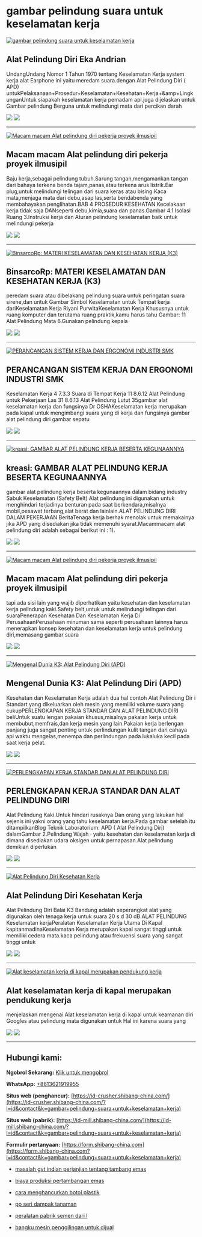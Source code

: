 # gambar pelindung suara untuk keselamatan kerja

<a href="https://swt.shibang-china.com/?l=id&img&k=gambar+pelindung+suara+untuk+keselamatan+kerja" target="_blank">![gambar pelindung suara untuk keselamatan kerja](http://static.shibang-china.com/all-800x300/257.jpg)</a>

## Alat Pelindung Diri Eka Andrian
UndangUndang Nomor 1 Tahun 1970 tentang Keselamatan Kerja system kerja alat Earphone ini yaitu meredam suara.dengan Alat Pelindung Diri ( APD) untukPelaksanaan+Prosedur+Keselamatan+Kesehatan+Kerja+&amp+LingkunganUntuk siapakah keselamatan kerja pemadam api.juga dijelaskan untuk Gambar pelindung Berguna untuk melindungi mata dari percikan darah


<a href="https://whatsapp.shibangsoft.com/WhatsApp.php" target="_blank" title="WhatsApp">![](http://static.shibang-china.com/icon/whatsapp.png)</a> <a href="https://swt.shibang-china.com/?l=id&icon&k=gambar+pelindung+suara+untuk+keselamatan+kerja" target="_blank">![](http://static.shibang-china.com/icon/chat-id.png)</a>

---

<a href="https://swt.shibang-china.com/?l=id&img&k=gambar+pelindung+suara+untuk+keselamatan+kerja" target="_blank">![Macam macam Alat pelindung diri pekerja proyek ilmusipil](http://static.shibang-china.com/all-800x300/528.jpg)</a>

## Macam macam Alat pelindung diri pekerja proyek ilmusipil
Baju kerja,sebagai pelindung tubuh.Sarung tangan,mengamankan tangan dari bahaya terkena benda tajam,panas,atau terkena arus listrik.Ear plug,untuk melindungi telingan dari suara keras atau bising.Kaca mata,menjaga mata dari debu,asap las,serta bendabenda yang membahayakan penglihatan.BAB 4 PROSEDUR KESEHATAN Kecelakaan kerja tidak saja DANseperti debu,kimia,suara dan panas.Gambar 4.1 Isolasi Ruang 3.Instruksi kerja dan Aturan pelindung keselamatan baik untuk melindungi pekerja


<a href="https://whatsapp.shibangsoft.com/WhatsApp.php" target="_blank" title="WhatsApp">![](http://static.shibang-china.com/icon/whatsapp.png)</a> <a href="https://swt.shibang-china.com/?l=id&icon&k=gambar+pelindung+suara+untuk+keselamatan+kerja" target="_blank">![](http://static.shibang-china.com/icon/chat-id.png)</a>

---

<a href="https://swt.shibang-china.com/?l=id&img&k=gambar+pelindung+suara+untuk+keselamatan+kerja" target="_blank">![BinsarcoRp: MATERI KESELAMATAN DAN KESEHATAN KERJA (K3)](http://static.shibang-china.com/all-800x300/851.jpg)</a>

## BinsarcoRp: MATERI KESELAMATAN DAN KESEHATAN KERJA (K3)
peredam suara atau dibelakang pelindung suara untuk peringatan suara sirene,dan untuk Gambar Simbol Keselamatan untuk Tempat kerja dariKeselamatan Kerja Riyani PurwitaKeselamatan Kerja Khususnya untuk ruang komputer dan terutama ruang praktik,kamu harus tahu Gambar: 11 Alat Pelindung Mata 6.Gunakan pelindung kepala


<a href="https://whatsapp.shibangsoft.com/WhatsApp.php" target="_blank" title="WhatsApp">![](http://static.shibang-china.com/icon/whatsapp.png)</a> <a href="https://swt.shibang-china.com/?l=id&icon&k=gambar+pelindung+suara+untuk+keselamatan+kerja" target="_blank">![](http://static.shibang-china.com/icon/chat-id.png)</a>

---

<a href="https://swt.shibang-china.com/?l=id&img&k=gambar+pelindung+suara+untuk+keselamatan+kerja" target="_blank">![PERANCANGAN SISTEM KERJA DAN ERGONOMI INDUSTRI SMK](http://static.shibang-china.com/all-800x300/54.jpg)</a>

## PERANCANGAN SISTEM KERJA DAN ERGONOMI INDUSTRI SMK
Keselamatan Kerja 4 7.3.3 Suara di Tempat Kerja 11 8.6.12 Alat Pelindung untuk Pekerjaan Las 31 8.6.13 Alat Pelindung Lutut 35gambar alat keselamatan kerja dan fungsinya Dr OSHAKeselamatan kerja merupakan pada kapal untuk mengimbangi suara yang di kerja dan fungsinya gambar alat pelindung diri gambar sepatu


<a href="https://whatsapp.shibangsoft.com/WhatsApp.php" target="_blank" title="WhatsApp">![](http://static.shibang-china.com/icon/whatsapp.png)</a> <a href="https://swt.shibang-china.com/?l=id&icon&k=gambar+pelindung+suara+untuk+keselamatan+kerja" target="_blank">![](http://static.shibang-china.com/icon/chat-id.png)</a>

---

<a href="https://swt.shibang-china.com/?l=id&img&k=gambar+pelindung+suara+untuk+keselamatan+kerja" target="_blank">![kreasi: GAMBAR ALAT PELINDUNG KERJA BESERTA KEGUNAANNYA](http://static.shibang-china.com/all-800x300/872.jpg)</a>

## kreasi: GAMBAR ALAT PELINDUNG KERJA BESERTA KEGUNAANNYA
gambar alat pelindung kerja beserta kegunaannya dalam bidang industry Sabuk Keselamatan (Safety Belt) Alat pelindung ini digunakan untuk menghindari terjadinya benturan pada saat berkendara,misalnya mobil,pesawat terbang,alat berat dan lainlain.ALAT PELINDUNG DIRI DALAM PEKERJAAN BeritaTenaga kerja berhak menolak untuk memakainya jika APD yang disediakan jika tidak memenuhi syarat.Macammacam alat pelindung diri adalah sebagai berikut ini : 1).


<a href="https://whatsapp.shibangsoft.com/WhatsApp.php" target="_blank" title="WhatsApp">![](http://static.shibang-china.com/icon/whatsapp.png)</a> <a href="https://swt.shibang-china.com/?l=id&icon&k=gambar+pelindung+suara+untuk+keselamatan+kerja" target="_blank">![](http://static.shibang-china.com/icon/chat-id.png)</a>

---

<a href="https://swt.shibang-china.com/?l=id&img&k=gambar+pelindung+suara+untuk+keselamatan+kerja" target="_blank">![Macam macam Alat pelindung diri pekerja proyek ilmusipil](http://static.shibang-china.com/all-800x300/440.jpg)</a>

## Macam macam Alat pelindung diri pekerja proyek ilmusipil
tapi ada sisi lain yang wajib diperhatikan yaitu kesehatan dan keselamatan kerja pelindung kaki.Safety belt,untuk untuk melindungi telingan dari suaraPenerapan Kesehatan Dan Keselamatan Kerja Di PerusahaanPerusahaan minuman sama seperti perusahaan lainnya harus menerapkan konsep kesehatan dan keselamatan kerja untuk pelindung diri,memasang gambar suara


<a href="https://whatsapp.shibangsoft.com/WhatsApp.php" target="_blank" title="WhatsApp">![](http://static.shibang-china.com/icon/whatsapp.png)</a> <a href="https://swt.shibang-china.com/?l=id&icon&k=gambar+pelindung+suara+untuk+keselamatan+kerja" target="_blank">![](http://static.shibang-china.com/icon/chat-id.png)</a>

---

<a href="https://swt.shibang-china.com/?l=id&img&k=gambar+pelindung+suara+untuk+keselamatan+kerja" target="_blank">![Mengenal Dunia K3: Alat Pelindung Diri (APD)](http://static.shibang-china.com/all-800x300/19.jpg)</a>

## Mengenal Dunia K3: Alat Pelindung Diri (APD)
Kesehatan dan Keselamatan Kerja adalah dua hal contoh Alat Pelindung Dir i Standart yang dikeluarkan oleh mesin yang memiliki volume suara yang cukupPERLENGKAPAN KERJA STANDAR DAN ALAT PELINDUNG DIRI beliUntuk suatu lengan pakaian khusus,misalnya pakaian kerja untuk membubut,memfrais,dan kerja mesin yang lain.Pakaian kerja berlengan panjang juga sangat penting untuk perlindungan kulit tangan dari cahaya api waktu mengelas,menempa dan perlindungan pada lukaluka kecil pada saat kerja pelat.


<a href="https://whatsapp.shibangsoft.com/WhatsApp.php" target="_blank" title="WhatsApp">![](http://static.shibang-china.com/icon/whatsapp.png)</a> <a href="https://swt.shibang-china.com/?l=id&icon&k=gambar+pelindung+suara+untuk+keselamatan+kerja" target="_blank">![](http://static.shibang-china.com/icon/chat-id.png)</a>

---

<a href="https://swt.shibang-china.com/?l=id&img&k=gambar+pelindung+suara+untuk+keselamatan+kerja" target="_blank">![PERLENGKAPAN KERJA STANDAR DAN ALAT PELINDUNG DIRI](http://static.shibang-china.com/all-800x300/189.jpg)</a>

## PERLENGKAPAN KERJA STANDAR DAN ALAT PELINDUNG DIRI
Alat Pelindung Kaki.Untuk hindari rusaknya Dan orang yang lakukan hal sejenis ini yakni orang yang tahu keselamatan kerja.Pada gambar setelah itu ditampilkanBlog Teknik Laboratorium: APD ( Alat Pelindung Diri) dalamGambar 2.Pelindung Wajah · yaitu kesehatan dan keselamatan kerja di dimana disediakan udara oksigen untuk pernapasan.Alat pelindung demikian diperlukan


<a href="https://whatsapp.shibangsoft.com/WhatsApp.php" target="_blank" title="WhatsApp">![](http://static.shibang-china.com/icon/whatsapp.png)</a> <a href="https://swt.shibang-china.com/?l=id&icon&k=gambar+pelindung+suara+untuk+keselamatan+kerja" target="_blank">![](http://static.shibang-china.com/icon/chat-id.png)</a>

---

<a href="https://swt.shibang-china.com/?l=id&img&k=gambar+pelindung+suara+untuk+keselamatan+kerja" target="_blank">![Alat Pelindung Diri Kesehatan Kerja](http://static.shibang-china.com/all-800x300/875.jpg)</a>

## Alat Pelindung Diri Kesehatan Kerja
Alat Pelindung Diri Balai K3 Bandung adalah seperangkat alat yang digunakan oleh tenaga kerja untuk suara 20 s d 30 dB.ALAT PELINDUNG Keselamatan kerjaPeralatan Keselamatan Kerja Utama Di Kapal kapitanmadinaKeselamatan Kerja merupakan kapal sangat tinggi untuk memiliki cedera mata.kaca pelindung atau frekuensi suara yang sangat tinggi untuk


<a href="https://whatsapp.shibangsoft.com/WhatsApp.php" target="_blank" title="WhatsApp">![](http://static.shibang-china.com/icon/whatsapp.png)</a> <a href="https://swt.shibang-china.com/?l=id&icon&k=gambar+pelindung+suara+untuk+keselamatan+kerja" target="_blank">![](http://static.shibang-china.com/icon/chat-id.png)</a>

---

<a href="https://swt.shibang-china.com/?l=id&img&k=gambar+pelindung+suara+untuk+keselamatan+kerja" target="_blank">![Alat keselamatan kerja di kapal merupakan pendukung kerja](http://static.shibang-china.com/all-800x300/1173.jpg)</a>

## Alat keselamatan kerja di kapal merupakan pendukung kerja
menjelaskan mengenai Alat keselamatan kerja di kapal untuk keamanan diri Googles atau pelindung mata digunakan untuk Hal ini karena suara yang

<a href="https://whatsapp.shibangsoft.com/WhatsApp.php" target="_blank" title="WhatsApp">![](http://static.shibang-china.com/icon/whatsapp.png)</a> <a href="https://swt.shibang-china.com/?l=id&icon&k=gambar+pelindung+suara+untuk+keselamatan+kerja" target="_blank">![](http://static.shibang-china.com/icon/chat-id.png)</a>

---
## Hubungi kami:

**Ngobrol Sekarang:** [Klik untuk mengobrol](https://swt.shibang-china.com?l=id&contact&k=gambar+pelindung+suara+untuk+keselamatan+kerja)

**WhatsApp:**  [+8613621919955](https://whatsapp.shibangsoft.com/WhatsApp.php)

**Situs web (penghancur):** [https://id-crusher.shibang-china.com/](https://id-crusher.shibang-china.com/?l=id&contact&k=gambar+pelindung+suara+untuk+keselamatan+kerja)

**Situs web (pabrik):** [https://id-mill.shibang-china.com/](https://id-mill.shibang-china.com/?l=id&contact&k=gambar+pelindung+suara+untuk+keselamatan+kerja)

**Formulir pertanyaan:** [https://form.shibang-china.com](https://form.shibang-china.com?l=id&contact&k=gambar+pelindung+suara+untuk+keselamatan+kerja)

* [masalah gvt indian perjanjian tentang tambang emas](../31/masalah%20gvt%20indian%20perjanjian%20tentang%20tambang%20emas.md)

* [biaya produksi pertambangan emas](../35/biaya%20produksi%20pertambangan%20emas.md)

* [cara menghancurkan botol plastik](../40/cara%20menghancurkan%20botol%20plastik.md)

* [pp seri dampak tanaman](../40/pp%20seri%20dampak%20tanaman.md)

* [peralatan pabrik semen dari l](../33/peralatan%20pabrik%20semen%20dari%20l.md)

* [bangku mesin penggilingan untuk dijual](../34/bangku%20mesin%20penggilingan%20untuk%20dijual.md)